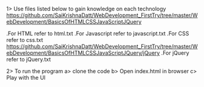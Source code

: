 1> Use files listed below to gain knowledge on each technology
https://github.com/SaiKrishnaDatt/WebDevelopment_FirstTry/tree/master/WebDevelopment/BasicsOfHTMLCSSJavaScriptJQuery

 .For HTML refer to html.txt
 .For Javascript refer to javascript.txt
 .For CSS refer to css.txt
https://github.com/SaiKrishnaDatt/WebDevelopment_FirstTry/tree/master/WebDevelopment/BasicsOfHTMLCSSJavaScriptJQuery/jQuery
  .For jQuery refer to jQuery.txt 


2> To run the program 
 a> clone the code
 b> Open index.html in browser
 c> Play with the UI
